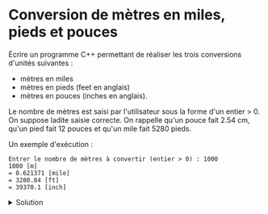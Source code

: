 # Conversion de mètres en miles, pieds et pouces

Écrire un programme C++ permettant de réaliser les trois conversions d'unités suivantes :
- mètres en miles
- mètres en pieds (feet en anglais)
- mètres en pouces (inches en anglais).
  
Le nombre de mètres est saisi par l'utilisateur sous la forme d'un entier > 0. On suppose ladite saisie correcte.
On rappelle qu'un pouce fait 2.54 cm, qu'un pied fait 12 pouces et qu'un mile fait 5280 pieds.

Un exemple d'exécution :
~~~
Entrer le nombre de mètres à convertir (entier > 0) : 1000
1000 [m]
= 0.621371 [mile]
= 3280.84 [ft]
= 39370.1 [inch]
~~~



<details>
<summary>Solution</summary>

~~~cpp
#include <iostream>
using namespace std;

int main() {

    const double inch_en_m = 0.0254;
    const int ft_en_inch = 12;
    const int mile_en_ft = 5280;

    // Saisie utilisateur
    int nb_metres;
    cout << "Entrer le nombre de mètres à convertir convertir (entier > 0) : ";
    cin >> nb_metres;
    
    double nb_inch = nb_metres / inch_en_m, nb_ft = nb_inch / ft_en_inch,
           nb_mile = nb_ft / mile_en_ft;

    cout << nb_metres << " [m]" << endl
         << "= " << nnb_mile << " [mile]" << endl
         << "= " << nb_ft    << " [ft]"   << endl
         << "= " << nb_inch  << " [inch]" << endl;
}
~~~
   
   



</details>
